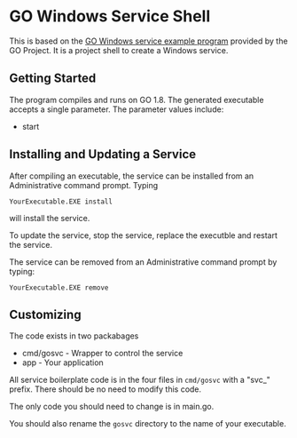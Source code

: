 # GO Windows Service Shell

This is based on the [GO Windows service example program](https://godoc.org/golang.org/x/sys/windows/svc/example) provided by the GO Project. 
It is a project shell to create a Windows service.

## Getting Started

The program compiles and runs on GO 1.8.  The generated executable accepts a single parameter.  The parameter values include:

* start


## Installing and Updating a Service

After compiling an executable, the service can be installed from an Administrative command prompt.  Typing

    YourExecutable.EXE install 

will install the service.

To update the service, stop the service, replace the executble and restart the service.

The service can be removed from an Administrative command prompt by typing:

    YourExecutable.EXE remove 

## Customizing

The code exists in two packabages

* cmd/gosvc - Wrapper to control the service
* app - Your application

All service boilerplate code is in the four files in `cmd/gosvc` with a "svc_" prefix.  There should
be no need to modify this code.

The only code you should need to change is in main.go.


You should also rename the `gosvc` directory to the name of your executable.










